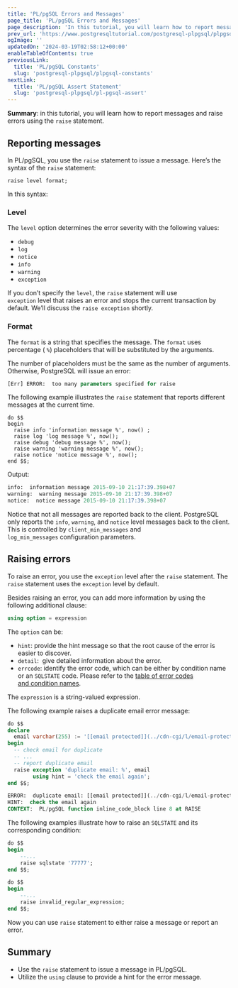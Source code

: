 ```yaml
---
title: 'PL/pgSQL Errors and Messages'
page_title: 'PL/pgSQL Errors and Messages'
page_description: 'In this tutorial, you will learn how to report messages and raise errors using the RAISE statement.'
prev_url: 'https://www.postgresqltutorial.com/postgresql-plpgsql/plpgsql-errors-messages/'
ogImage: ''
updatedOn: '2024-03-19T02:58:12+00:00'
enableTableOfContents: true
previousLink:
  title: 'PL/pgSQL Constants'
  slug: 'postgresql-plpgsql/plpgsql-constants'
nextLink:
  title: 'PL/pgSQL Assert Statement'
  slug: 'postgresql-plpgsql/pl-pgsql-assert'
---
```


**Summary**: in this tutorial, you will learn how to report messages and raise errors using the `raise` statement.

## Reporting messages

In PL/pgSQL, you use the `raise` statement to issue a message. Here’s the syntax of the `raise` statement:

```csssql
raise level format;
```

In this syntax:

### Level

The `level` option determines the error severity with the following values:

- `debug`
- `log`
- `notice`
- `info`
- `warning`
- `exception`

If you don’t specify the `level`, the `raise` statement will use `exception` level that raises an error and stops the current transaction by default. We’ll discuss the `raise exception` shortly.

### Format

The `format` is a string that specifies the message. The `format` uses percentage ( `%`) placeholders that will be substituted by the arguments.

The number of placeholders must be the same as the number of arguments. Otherwise, PostgreSQL will issue an error:

```sql
[Err] ERROR:  too many parameters specified for raise
```

The following example illustrates the `raise` statement that reports different messages at the current time.

```
do $$
begin
  raise info 'information message %', now() ;
  raise log 'log message %', now();
  raise debug 'debug message %', now();
  raise warning 'warning message %', now();
  raise notice 'notice message %', now();
end $$;
```

Output:

```sql
info:  information message 2015-09-10 21:17:39.398+07
warning:  warning message 2015-09-10 21:17:39.398+07
notice:  notice message 2015-09-10 21:17:39.398+07
```

Notice that not all messages are reported back to the client. PostgreSQL only reports the `info`, `warning`, and `notice` level messages back to the client. This is controlled by `client_min_messages` and `log_min_messages` configuration parameters.

## Raising errors

To raise an error, you use the `exception` level after the `raise` statement. The `raise` statement uses the `exception` level by default.

Besides raising an error, you can add more information by using the following additional clause:

```sql
using option = expression
```

The `option` can be:

- `hint`: provide the hint message so that the root cause of the error is easier to discover.
- `detail`:  give detailed information about the error.
- `errcode`: identify the error code, which can be either by condition name or an `SQLSTATE` code. Please refer to the [table of error codes and condition names](https://www.postgresql.org/docs/current/static/errcodes-appendix.html).

The `expression` is a string\-valued expression.

The following example raises a duplicate email error message:

```sql
do $$
declare
  email varchar(255) := '[[email protected]](../cdn-cgi/l/email-protection.html)';
begin
  -- check email for duplicate
  -- ...
  -- report duplicate email
  raise exception 'duplicate email: %', email
		using hint = 'check the email again';
end $$;
```

```sql
ERROR:  duplicate email: [[email protected]](../cdn-cgi/l/email-protection.html)
HINT:  check the email again
CONTEXT:  PL/pgSQL function inline_code_block line 8 at RAISE
```

The following examples illustrate how to raise an `SQLSTATE` and its corresponding condition:

```sql
do $$
begin
	--...
	raise sqlstate '77777';
end $$;
```

```sql
do $$
begin
	--...
	raise invalid_regular_expression;
end $$;
```

Now you can use `raise` statement to either raise a message or report an error.

## Summary

- Use the `raise` statement to issue a message in PL/pgSQL.
- Utilize the `using` clause to provide a hint for the error message.
